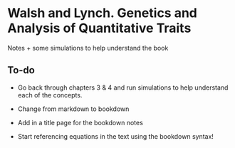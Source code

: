 # Walsh and Lynch. Genetics and Analysis of Quantitative Traits

Notes + some simulations to help understand the book

## To-do

* Go back through chapters 3 & 4 and run simulations to help understand each of the concepts. 

* Change from markdown to bookdown

* Add in a title page for the bookdown notes

* Start referencing equations in the text using the bookdown syntax!